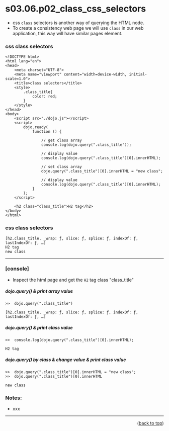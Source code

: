 <a name="topage"></a>

# s03.06.p02_class_css_selectors

* css `class` selectors is another way of querying the HTML node.
* To create a consistency web page we will use `class` in our web application, this way will have similar pages element.

### css class selectors
``` 
<!DOCTYPE html>
<html lang="en">
<head>
    <meta charset="UTF-8">
    <meta name="viewport" content="width=device-width, initial-scale=1.0">
    <title>class selectors</title>
    <style>
        .class_title{
            color: red;
        }
    </style>
</head>
<body>
    <script src="./dojo.js"></script>
    <script>
        dojo.ready(
            function () {

                // get class array
                console.log(dojo.query(".class_title"));

                // display value
                console.log(dojo.query(".class_title")[0].innerHTML);

                // set class array
                dojo.query(".class_title")[0].innerHTML = "new class";

                // display value
                console.log(dojo.query(".class_title")[0].innerHTML);
            }
        );
    </script>

    <h2 class="class_title">H2 tag</h2>
</body>
</html>
```

### css class selectors
```
[h2.class_title, _wrap: ƒ, slice: ƒ, splice: ƒ, indexOf: ƒ, lastIndexOf: ƒ, …]
H2 tag
new class
```

----

### [console]

* Inspect the html page and get the `H2` tag class "class_title"

##### dojo.query() & print array value
```
>>  dojo.query(".class_title")

[h2.class_title, _wrap: ƒ, slice: ƒ, splice: ƒ, indexOf: ƒ, lastIndexOf: ƒ, …]
```

##### dojo.query() & print class value
```
>>  console.log(dojo.query(".class_title")[0].innerHTML);

H2 tag
```

##### dojo.query() by class & change value & print class value
```
>>  dojo.query(".class_title")[0].innerHTML = "new class";
>>  dojo.query(".class_title")[0].innerHTML

new class
```

### Notes:
* xxx

----

<p align="right">(<a href="#topage">back to top</a>)</p>
<br/>
<br/>
